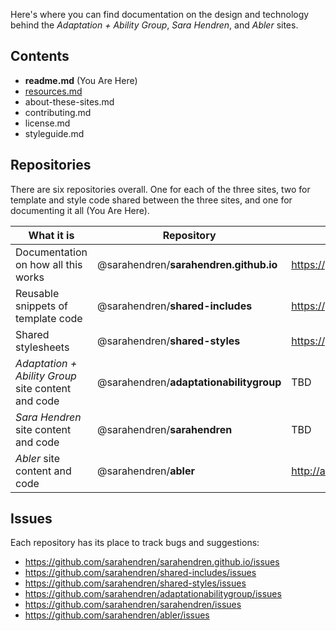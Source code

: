 Here's where you can find documentation on the design and technology behind the _Adaptation + Ability Group_, _Sara Hendren_, and _Abler_ sites.

## Contents

- **readme.md** (You Are Here)
- [resources.md](resources.md)
- about-these-sites.md
- contributing.md
- license.md
- styleguide.md

## Repositories

There are six repositories overall. One for each of the three sites, two for template and style code shared between the three sites, and one for documenting it all (You Are Here).

| What it is | Repository | Public URL |
| --- | --- | --- |
| Documentation on how all this works | @sarahendren/**sarahendren.github.io** | https://github.com/sarahendren/sarahendren.github.io |
| Reusable snippets of template code | @sarahendren/**shared-includes** | https://github.com/sarahendren/shared-styles |
| Shared stylesheets | @sarahendren/**shared-styles** | https://github.com/sarahendren/shared-includes |
| _Adaptation + Ability Group_ site content and code | @sarahendren/**adaptationabilitygroup** | TBD |
| _Sara Hendren_ site content and code | @sarahendren/**sarahendren** | TBD |
| _Abler_ site content and code | @sarahendren/**abler** | http://ablersite.org |

## Issues

Each repository has its place to track bugs and suggestions:

- https://github.com/sarahendren/sarahendren.github.io/issues
- https://github.com/sarahendren/shared-includes/issues
- https://github.com/sarahendren/shared-styles/issues
- https://github.com/sarahendren/adaptationabilitygroup/issues
- https://github.com/sarahendren/sarahendren/issues
- https://github.com/sarahendren/abler/issues

